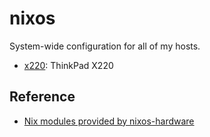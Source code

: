 # nixos

System-wide configuration for all of my hosts.

- [x220](./x220/configuration.nix): ThinkPad X220

## Reference

- [Nix modules provided by nixos-hardware](https://github.com/NixOS/nixos-hardware/blob/master/flake.nix)
